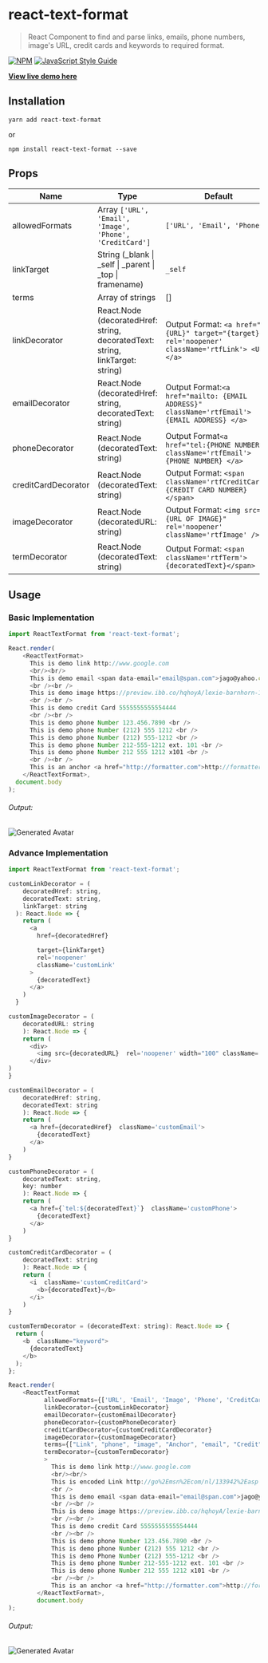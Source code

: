 # react-text-format

> React Component to find and parse links, emails, phone numbers, image's URL, credit cards and keywords to required format.

[![NPM](https://img.shields.io/npm/v/react-text-format.svg)](https://www.npmjs.com/package/react-text-format) [![JavaScript Style Guide](https://img.shields.io/badge/code_style-standard-brightgreen.svg)](https://standardjs.com)

__[View live demo here](https://react-ninja.github.io/react-text-format/)__

## Installation

```
yarn add react-text-format
```

or

```
npm install react-text-format --save
```

## Props

|Name  | Type  | Default  |
|---|---|---|
|allowedFormats| Array ``['URL', 'Email', 'Image', 'Phone', 'CreditCard']``| ``['URL', 'Email', 'Phone']`` |
|linkTarget| String (_blank \| _self \| _parent \| _top \| framename)  |  ``_self`` |
|terms| Array of strings  |  [] |
|linkDecorator| React.Node (decoratedHref: string, decoratedText: string, linkTarget: string) | Output Format: ``<a href="{URL}" target="{target}" rel='noopener' className='rtfLink'> <URL> </a>``  
|emailDecorator| React.Node (decoratedHref: string, decoratedText: string)  | Output Format:``<a href="mailto: {EMAIL ADDRESS}" className='rtfEmail'> {EMAIL ADDRESS} </a>``  |
|phoneDecorator| React.Node (decoratedText: string)  | Output Format``<a href="tel:{PHONE NUMBER}" className='rtfEmail'> {PHONE NUMBER} </a>``  |
|creditCardDecorator| React.Node (decoratedText: string)  | Output Format: ``<span className='rtfCreditCard'> {CREDIT CARD NUMBER} </span>``  |
|imageDecorator| React.Node (decoratedURL: string)  | Output Format: ``<img src="{URL OF IMAGE}" rel='noopener' className='rtfImage' />``  |
|termDecorator| React.Node (decoratedText: string)  | Output Format: ``<span  className='rtfTerm'>{decoratedText}</span>``  |

## Usage

### Basic Implementation
```js
import ReactTextFormat from 'react-text-format';

React.render(
    <ReactTextFormat>
      This is demo link http://www.google.com
      <br/><br/>
      This is demo email <span data-email="email@span.com">jago@yahoo.com</span>
      <br /><br />
      This is demo image https://preview.ibb.co/hqhoyA/lexie-barnhorn-1114350-unsplash.jpg
      <br /><br />
      This is demo credit Card 5555555555554444
      <br /><br />
      This is demo phone Number 123.456.7890 <br />
      This is demo phone Number (212) 555 1212 <br />
      This is demo phone Number (212) 555-1212 <br />
      This is demo phone Number 212-555-1212 ext. 101 <br />
      This is demo phone Number 212 555 1212 x101 <br />
      <br /><br />
      This is an anchor <a href="http://formatter.com">http://formatter.com</a>;
    </ReactTextFormat>,
  document.body
);
```
###### Output:
![Generated Avatar](https://image.ibb.co/bWcDs0/1-0-4-basic.png)  

### Advance Implementation
```js
import ReactTextFormat from 'react-text-format';

customLinkDecorator = (
    decoratedHref: string,
    decoratedText: string,
    linkTarget: string
  ): React.Node => {
    return (
      <a
        href={decoratedHref}

        target={linkTarget}
        rel='noopener'
        className='customLink'
      >
        {decoratedText}
      </a>
    )
  }

customImageDecorator = (
    decoratedURL: string
    ): React.Node => {
    return (
      <div>
        <img src={decoratedURL}  rel='noopener' width="100" className='customImage' />
      </div>
)
}

customEmailDecorator = (
    decoratedHref: string,
    decoratedText: string
    ): React.Node => {
    return (
      <a href={decoratedHref}  className='customEmail'>
        {decoratedText}
      </a>
    )
}

customPhoneDecorator = (
    decoratedText: string,
    key: number
    ): React.Node => {
    return (
      <a href={`tel:${decoratedText}`}  className='customPhone'>
        {decoratedText}
      </a>
    )
}

customCreditCardDecorator = (
    decoratedText: string
    ): React.Node => {
    return (
      <i  className='customCreditCard'>
        <b>{decoratedText}</b>
      </i>
    )
}

customTermDecorator = (decoratedText: string): React.Node => {
  return (
    <b  className="keyword">
      {decoratedText}
    </b>
  );
};

React.render(
    <ReactTextFormat
          allowedFormats={['URL', 'Email', 'Image', 'Phone', 'CreditCard']}
          linkDecorator={customLinkDecorator}
          emailDecorator={customEmailDecorator}
          phoneDecorator={customPhoneDecorator}
          creditCardDecorator={customCreditCardDecorator}
          imageDecorator={customImageDecorator}
          terms={["Link", "phone", "image", "Anchor", "email", "Credit"]}
          termDecorator={customTermDecorator}
          >
            This is demo link http://www.google.com
            <br/><br/>
            This is encoded Link http://go%2Emsn%2Ecom/nl/133942%2Easp
            <br />
            This is demo email <span data-email="email@span.com">jago@yahoo.com</span>
            <br /><br />
            This is demo image https://preview.ibb.co/hqhoyA/lexie-barnhorn-1114350-unsplash.jpg
            <br /><br />
            This is demo credit Card 5555555555554444
            <br /><br />
            This is demo phone Number 123.456.7890 <br />
            This is demo phone Number (212) 555 1212 <br />
            This is demo Phone Number (212) 555-1212 <br />
            This is demo phone Number 212-555-1212 ext. 101 <br />
            This is demo phone Number 212 555 1212 x101 <br />
            <br /><br />
            This is an anchor <a href="http://formatter.com">http://formatter.com</a>;
        </ReactTextFormat>,
        document.body
);
```

###### Output:
![Generated Avatar](https://i.ibb.co/r67P3JC/advance-react-text-format.png)  
